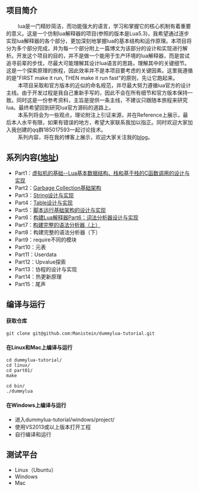 ## 项目简介
&nbsp;&nbsp;&nbsp;&nbsp;&nbsp;&nbsp;&nbsp;&nbsp;lua是一门精妙简洁，而功能强大的语言，学习和掌握它的核心机制有着重要的意义。这是一个仿制lua解释器的项目(参照的版本是Lua5.3)，我希望通过逐步实现lua解释器的各个部分，更加深刻地掌握lua的基本结构和运作原理。本项目将分为多个部分完成，并为每一个部分附上一篇博文为该部分的设计和实现进行解析。开发这个项目的目的，并不是做一个能用于生产环境的lua解释器，而是尝试追寻前辈的步伐，尽最大可能理解其设计lua语言的思路，理解其中的关键细节。这是一个探索原理的旅程，因此效率并不是本项目要考虑的关键因素。这里我遵循的是"FIRST  make  it  run, THEN make it run fast"的原则，先让它跑起来。  
&nbsp;&nbsp;&nbsp;&nbsp;&nbsp;&nbsp;&nbsp;&nbsp;本项目采取和官方版本的近似的命名规范，并尽最大努力遵循lua官方的设计主线。由于开发过程是我自己重新手写的，因此不会在所有细节和官方版本保持一致。同时这是一份参考资料，主旨是提供一条主线，不建议只跟随本旅程来研究lua。最终希望回到研究lua官方源码的道路上。  
&nbsp;&nbsp;&nbsp;&nbsp;&nbsp;&nbsp;&nbsp;&nbsp;本系列将会为一些观点，理论附注上引证来源，并在Reference上展示，最后本人水平有限，如果有错误的地方，希望大家联系我加以指正。同时欢迎大家加入我创建的qq群185017593一起讨论技术。  
&nbsp;&nbsp;&nbsp;&nbsp;&nbsp;&nbsp;&nbsp;&nbsp;系列内容，将在我的博客上展示，欢迎大家关注我的[blog](http://manistein.club/)。

## 系列内容([地址](https://manistein.github.io/blog/tags/let-us-build-a-lua-interpreter/))
* Part1：[虚拟机的基础--Lua基本数据结构、栈和基于栈的C函数调用的设计与实现](https://manistein.github.io/blog/post/program/build-a-lua-interpreter/%E6%9E%84%E5%BB%BAlua%E8%A7%A3%E9%87%8A%E5%99%A8part1/)
* Part2：[Garbage Collection基础架构](https://manistein.github.io/blog/post/program/build-a-lua-interpreter/%E6%9E%84%E5%BB%BAlua%E8%A7%A3%E9%87%8A%E5%99%A8part2/)
* Part3：[String设计与实现](https://manistein.github.io/blog/post/program/build-a-lua-interpreter/%E6%9E%84%E5%BB%BAlua%E8%A7%A3%E9%87%8A%E5%99%A8part3/)
* Part4：[Table设计与实现](https://manistein.github.io/blog/post/program/build-a-lua-interpreter/%E6%9E%84%E5%BB%BAlua%E8%A7%A3%E9%87%8A%E5%99%A8part4/)
* Part5：[脚本运行基础架构的设计与实现](https://manistein.github.io/blog/post/program/let-us-build-a-lua-interpreter/%E6%9E%84%E5%BB%BAlua%E8%A7%A3%E9%87%8A%E5%99%A8part5/)
* Part6：[构建Lua解释器Part6：词法分析器设计与实现](https://manistein.github.io/blog/post/program/let-us-build-a-lua-interpreter/%E6%9E%84%E5%BB%BAlua%E8%A7%A3%E9%87%8A%E5%99%A8part6/)
* Part7：[构建完整的语法分析器（上）](https://manistein.github.io/blog/post/program/let-us-build-a-lua-interpreter/%E6%9E%84%E5%BB%BAlua%E8%A7%A3%E9%87%8A%E5%99%A8part7/)
* Part8：构建完整的语法分析器（下）
* Part9：require不同的模块
* Part10：元表
* Part11：Userdata
* Part12：Upvalue探索
* Part13：协程的设计与实现
* Part14：热更新原理
* Part15：尾声

## 编译与运行

#### 获取仓库
```
git clone git@github.com:Manistein/dummylua-tutorial.git
```

#### 在Linux和Mac上编译与运行
```
cd dummylua-tutorial/
cd linux/
cd part01/
make

cd bin/
./dummylua
```

#### 在Windows上编译与运行
* 进入dummylua-tutorial/windows/project/
* 使用VS2013或以上版本打开工程
* 自行编译和运行

## 测试平台
* Linux（Ubuntu）
* Windows
* Mac
